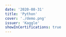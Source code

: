 ```yaml
---
date: '2020-08-31'
title: 'Python'
cover: './demo.png'
issuer: 'Kaggle'
showInCertifications: true
---
```


